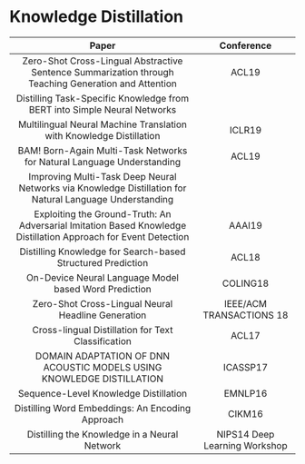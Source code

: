 # Knowledge Distillation

| Paper | Conference |
| :---: | :---: |
|Zero-Shot Cross-Lingual Abstractive Sentence Summarization through Teaching Generation and Attention|ACL19|
| Distilling Task-Specific Knowledge from BERT into Simple Neural Networks | |
| Multilingual Neural Machine Translation with Knowledge Distillation| ICLR19 |
| BAM! Born-Again Multi-Task Networks for Natural Language Understanding |ACL19 |
|Improving Multi-Task Deep Neural Networks via Knowledge Distillation for Natural Language Understanding||
| Exploiting the Ground-Truth: An Adversarial Imitation Based Knowledge Distillation Approach for Event Detection | AAAI19 |
| Distilling Knowledge for Search-based Structured Prediction | ACL18 |
| On-Device Neural Language Model based Word Prediction | COLING18 |
| Zero-Shot Cross-Lingual Neural Headline Generation | IEEE/ACM TRANSACTIONS 18 |
| Cross-lingual Distillation for Text Classification | ACL17 |
| DOMAIN ADAPTATION OF DNN ACOUSTIC MODELS USING KNOWLEDGE DISTILLATION | ICASSP17 |
| Sequence-Level Knowledge Distillation | EMNLP16 |
| Distilling Word Embeddings: An Encoding Approach | CIKM16 |
| Distilling the Knowledge in a Neural Network | NIPS14 Deep Learning Workshop|


